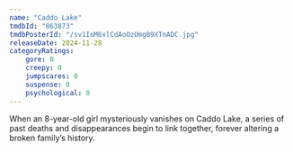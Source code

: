 ```yaml
---
name: "Caddo Lake"
tmdbId: "863873"
tmdbPosterId: "/sv1IoM6xlCdAoOzUmgB9XTnADC.jpg"
releaseDate: 2024-11-28
categoryRatings:
    gore: 0
    creepy: 0
    jumpscares: 0
    suspense: 0
    psychological: 0
---
```

When an 8-year-old girl mysteriously vanishes on Caddo Lake, a series of past deaths and disappearances begin to link together, forever altering a broken family’s history.
